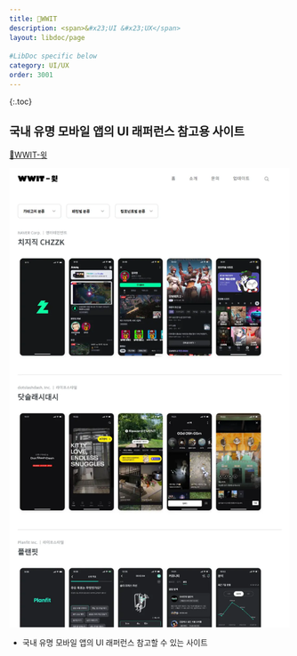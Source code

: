 ```yaml
---
title: 🔗WWIT
description: <span>&#x23;UI &#x23;UX</span>
layout: libdoc/page

#LibDoc specific below
category: UI/UX
order: 3001
---
```

{:.toc}

## 국내 유명 모바일 앱의 UI 래퍼런스 참고용 사이트

[🔗WWIT-윗](https://wwit.design/)

![](/assets/docs/3000_Uiux/3001/1.webp)


* 국내 유명 모바일 앱의 UI 래퍼런스 참고할 수 있는 사이트
